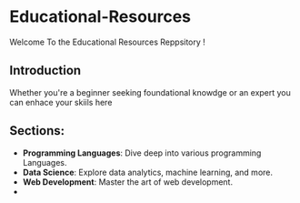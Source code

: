 # Educational-Resources
Welcome To the Educational Resources Reppsitory !
## Introduction
 Whether you're a beginner seeking foundational knowdge or an expert you can enhace your skiils here 

 ## Sections:
 - **Programming Languages**: Dive deep into various programming Languages.
 - **Data Science**: Explore data analytics, machine learning, and more.
 - **Web Development**: Master the art of web development.
 - 
